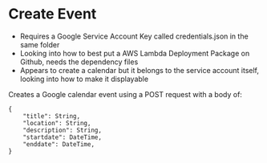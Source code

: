 # Create Event

* Requires a Google Service Account Key called credentials.json in the same folder
* Looking into how to best put a AWS Lambda Deployment Package on Github, needs the dependency files
* Appears to create a calendar but it belongs to the service account itself, looking into how to make it displayable

Creates a Google calendar event using a POST request with a body of:
```
{
    "title": String,
    "location": String,
    "description": String,
    "startdate": DateTime,
    "enddate": DateTime,
}
```


